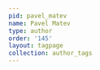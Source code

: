 ```yaml
---
pid: pavel_matev
name: Pavel Matev
type: author
order: '145'
layout: tagpage
collection: author_tags
---
```

